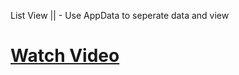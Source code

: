 List View || - Use AppData to seperate data and view

# [Watch Video](https://youtu.be/rrbI7wCrq1c)
